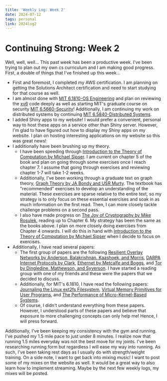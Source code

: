 ```yaml
---
title: 'Weekly Log: Week 2' 
date: 2024-07-12
tags: personal
link: 2024log2
---
```


# Continuing Strong: Week 2
Well, well, well... This past week has been a productive week. I've been trying to plan out my own cs curriculum and I am making good progress. First, a double of things that I've finished up this week...
- First and foremost, I completed my AWS certification. I am planning on getting the Solutions Architect certification and need to start studying for that course as well.
- I am almost done with [MIT 6.1810-OS Engineering](https://pdos.csail.mit.edu/6.828/2020/schedule.html) and plan on reviewing the [xv6](https://github.com/mit-pdos/xv6-public) code deeply as well as starting MIT's graduate course on security [MIT 6.5660-Security](https://css.csail.mit.edu/6.858/2024/)! Additionally, I am continuing my work on distributed systems by continuing [MIT 6.5840-Distributed Systems](https://pdos.csail.mit.edu/6.824/).
- I added Shiny apps to my website! I would prefer a convenient, personal way to host these apps on a service other than Shiny server. However, I'm glad to have figured out how to display my Shiny apps on my website. I plan on hosting interesting applications on my website so this was great news!
- I additionally have been brushing up my theory. 
    - I have been speeding through [Introduction to the Theory of Computation by Michael Sipser](https://www.amazon.com/Introduction-Theory-Computation-Michael-Sipser/dp/113318779X). I am current on chapter 5 of the book and plan on going through some exercises once I reach chapter 7. I assume that going through exercises and reviewing chapter 1-7 will take 1-2 weeks. 
    - Additionally, I've been working through a graduate text on graph theory, [Graph Theory by JA Bondy and USR Murty](https://www.amazon.com/Graph-Theory-Graduate-Texts-Mathematics/dp/1849966907). The textbook has "recommended" exercises to develop an understanding of the material. These exercises are sparse relative to the entire text, so my strategy is to only focus on these essential exercises and soak in as much information on the first read. Then, I can more closely tackle challenge problems on a second pass. 
    - I also have made progress on [The Joy of Cryptography by Mike Rosulek](https://joyofcryptography.com/), reading up to Chapter 6. My strategy has been the same as the books above. I plan on more closely doing exercises from Chapter 4 onwards. I will do this in hand with [Introduction to the Theory of Computation by Michael Sipser](https://www.amazon.com/Introduction-Theory-Computation-Michael-Sipser/dp/113318779X) when I decide to focus on exercises. 
- Additionally, I have read several papers: 
    - The first group of papers are the following [Resilient Overlay Networks by Anderson, Balakrishnan, Kaashoek, and Morris](https://www.cs.cmu.edu/~dga/papers/ron-sosp2001.pdf), [DARPA Internet Protocols by Clark](http://ccr.sigcomm.org/archive/1995/jan95/ccr-9501-clark.pdf), [Ethernet by Metcalfe and Boggs](https://ethernethistory.typepad.com/papers/EthernetPaper.pdf), and [Tor by Dingledine, Mathewson, and Syverson](https://svn-archive.torproject.org/svn/projects/design-paper/tor-design.pdf). I have started a reading group with one of my friends and these were the papers that we decided to discuss.
    - Additionally, for MIT's 6.1810, I have read the following papers: [Journaling the Linux ext2fs Filesystem](https://www.cs.miami.edu/home/burt/learning/Csc521.081/docs/paper.aw.pdf), [Virtual Memory Primitives for User Programs](https://www.cs.princeton.edu/~appel/papers/vmpup.pdf), and [The Performance of Micro-Kernel-Based Systems](https://dl.acm.org/doi/10.1145/268998.266660). 
    - Of course, I didn't understand everything from these papers. However, I understood parts of these papers and believe that exposure to more challenging concepts can only help me! Hence, I will press forward. 

Additionally, I've been keeping my consistency with the gym and running. I've pushed my 1.5 mile pace to just under 8 minutes. I realize now that running 1.5 miles everyday was not the best move for my joints. I've been researching running form but regardless I will ease my way into running. As such, I've been taking rest days as I usually do with strength/weight training. On a side note, I want to get back into mixing music! I want to post some of my mixes on the website as well. It would be a great way to also learn how to implement streaming. Maybe by the next few weekly logs, my mixes will be posted. 


